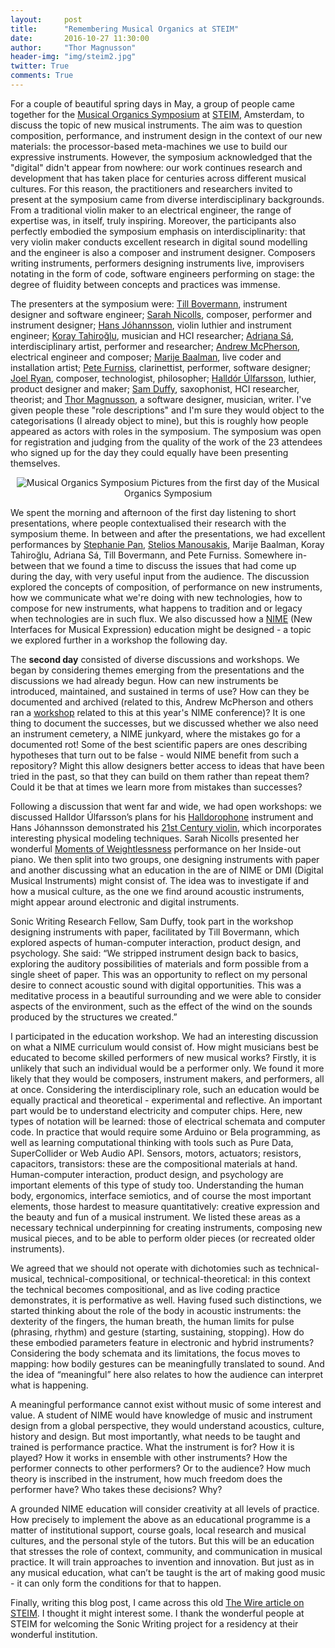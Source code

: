 ```yaml
---
layout:     post
title:      "Remembering Musical Organics at STEIM"
date:       2016-10-27 11:30:00
author:     "Thor Magnusson"
header-img: "img/steim2.jpg"
twitter: True
comments: True
---
```


For a couple of beautiful spring days in May, a group of people came together for the <a href="http://www.sonicwriting.org/steim.html">Musical Organics Symposium</a> at <a href="http://www.steim.org">STEIM</a>, Amsterdam, to discuss the topic of new musical instruments. The aim was to question composition, performance, and instrument design in the context of our new materials: the processor-based meta-machines we use to build our expressive instruments. However, the symposium acknowledged that the "digital" didn't appear from nowhere: our work continues research and development that has taken place for centuries across different musical cultures. For this reason, the practitioners and researchers invited to present at the symposium came from diverse interdisciplinary backgrounds. From a traditional violin maker to an electrical engineer, the range of expertise was, in itself, truly inspiring. Moreover, the participants also perfectly embodied the symposium emphasis on interdisciplinarity: that very violin maker conducts excellent research in digital sound modelling and the engineer is also a composer and instrument designer. Composers writing instruments, performers designing instruments live, improvisers notating in the form of code, software engineers performing on stage: the degree of fluidity between concepts and practices was immense. 

The presenters at the symposium were: <a href="http://tai-studio.org">Till Bovermann</a>, instrument designer and software engineer; <a href="http://sarahnicolls.com">Sarah Nicolls</a>, composer, performer and instrument designer; <a href="http://hansjohannsson.com">Hans Jóhannsson</a>, violin luthier and instrument engineer; <a href="http://mlab.taik.fi/~korayt/">Koray Tahiroğlu</a>, musician and HCI researcher; <a href="http://eavi.goldsmithsdigital.com/phd/adriana-sa1/">Adriana Sá</a>, interdisciplinary artist, performer and researcher; <a href="http://www.eecs.qmul.ac.uk/~andrewm/">Andrew McPherson</a>, electrical engineer and composer; <a href="https://www.marijebaalman.eu">Marije Baalman</a>, live coder and installation artist; <a href="https://petefurniss.wordpress.com">Pete Furniss</a>, clarinettist, performer, software designer;  <a href="https://jr.home.xs4all.nl">Joel Ryan</a>, composer, technologist, philosopher;  <a href="http://www.halldorulfarsson.info">Halldór Úlfarsson</a>, luthier, product designer and maker; <a href="http://www.samduffy.co.uk">Sam Duffy</a>, saxophonist, HCI researcher, theorist; and <a href="http://thormagnusson.github.io">Thor Magnusson</a>, a software designer, musician, writer. I've given people these "role descriptions" and I'm sure they would object to the categorisations (I already object to mine), but this is roughly how people appeared as actors with roles in the symposium. The symposium was open for registration and judging from the quality of the work of the 23 attendees who signed up for the day they could equally have been presenting themselves.

<p><center><img src="{{ site.baseurl }}/img/steimpeople.jpg" alt="Musical Organics Symposium">
<span class="caption text-muted">Pictures from the first day of the Musical Organics Symposium</span></center></p>

We spent the morning and afternoon of the first day listening to short presentations, where people contextualised their research with the symposium theme. In between and after the presentations, we had excellent performances by <a href="http://stephaniepan.com">Stephanie Pan</a>, <a href="http://modularbrains.net">Stelios Manousakis</a>, Marije Baalman, Koray Tahiroğlu, Adriana Sá, Till Bovermann, and Pete Furniss. Somewhere in-between that we found a time to discuss the issues that had come up during the day, with very useful input from the audience. The discussion explored the concepts of composition, of performance on new instruments, how we communicate what we're doing with new technologies, how to compose for new instruments, what happens to tradition and or legacy when technologies are in such flux. We also discussed how a <a href="http://www.nime.org">NIME</a> (New Interfaces for Musical Expression) education might be designed - a topic we explored further in a workshop the following day.

The <b>second day</b> consisted of diverse discussions and workshops. We began by considering themes emerging from the presentations and the discussions we had already begun. How can new instruments be introduced, maintained, and sustained in terms of use? How can they be documented and archived (related to this, Andrew McPherson and others ran a <a href="https://www.duo.uio.no/bitstream/handle/10852/50604/nime2016_mcpherson_et_al.pdf?sequence=1&isAllowed=y">workshop</a> related to this at this year's NIME conference)? It is one thing to document the successes, but we discussed whether we also need an instrument cemetery, a NIME junkyard, where the mistakes go for a documented rot! Some of the best scientific papers are ones describing hypotheses that turn out to be false - would NIME benefit from such a repository? Might this allow designers better access to ideas that have been tried in the past, so that they can build on them rather than repeat them? Could it be that at times we learn more from mistakes than successes? 

Following a discussion that went far and wide, we had open workshops: we discussed Halldor Úlfarsson’s plans for his <a href="http://www.halldorulfarsson.info/halldorophone5/about_halldorophones/index.html">Halldorophone</a> instrument and Hans Jóhannsson demonstrated his <a href="http://hansjohannsson.com/rapidweaver%20export/page22/exp.html">21st Century violin</a>, which incorporates interesting physical modeling techniques. Sarah Nicolls presented her wonderful <a href="https://www.youtube.com/watch?v=ta_U-H0cfPc">Moments of Weightlessness</a> performance on her Inside-out piano. We then split into two groups, one designing instruments with paper and another discussing what an education in the are of NIME or DMI (Digital Musical Instruments) might consist of. The idea was to investigate if and how a musical culture, as the one we find around acoustic instruments, might appear around electronic and digital instruments. 

Sonic Writing Research Fellow, Sam Duffy, took part in the workshop designing instruments with paper, facilitated by Till Bovermann, which explored aspects of human-computer interaction, product design, and psychology. She said: “We stripped instrument design back to basics, exploring the auditory possibilities of materials and form possible from a single sheet of paper. This was an opportunity to reflect on my personal desire to connect acoustic sound with digital opportunities. This was a meditative process in a beautiful surrounding and we were able to consider aspects of the environment, such as the effect of the wind on the sounds produced by the structures we created.”   

I participated in the education workshop. We had an interesting discussion on what a NIME curriculum would consist of. How might musicians best be educated to become skilled performers of new musical works? Firstly, it is unlikely that such an individual would be a performer only. We found it more likely that they would be composers, instrument makers, and performers, all at once. Considering the interdisciplinary role, such an education would be equally practical and theoretical - experimental and reflective. An important part would be to understand electricity and computer chips. Here, new types of notation will be learned: those of electrical schemata and computer code. In practice that would require some Arduino or Bela programming, as well as learning computational thinking with tools such as Pure Data, SuperCollider or Web Audio API. Sensors, motors, actuators; resistors, capacitors, transistors: these are the compositional materials at hand. Human-computer interaction, product design, and psychology are important elements of this type of study too. Understanding the human body, ergonomics, interface semiotics, and of course the most important elements, those hardest to measure quantitatively:  creative expression and the beauty and fun of a musical instrument. We listed these areas as a necessary technical underpinning for creating instruments, composing new musical pieces, and to be able to perform older pieces (or recreated older instruments).

We agreed that we should not operate with dichotomies such as technical-musical, technical-compositional, or technical-theoretical: in this context the technical becomes compositional, and as live coding practice demonstrates, it is performative as well. Having fused such distinctions, we started thinking about the role of the body in acoustic instruments: the dexterity of the fingers, the human breath, the human limits for pulse (phrasing, rhythm) and gesture (starting, sustaining, stopping). How do these embodied parameters feature in electronic and hybrid instruments? Considering the body schemata and its limitations, the focus moves to mapping: how bodily gestures can be meaningfully translated to sound. And the idea of “meaningful” here also relates to how the audience can interpret what is happening.

A meaningful performance cannot exist without music of some interest and value. A student of NIME would have knowledge of music and instrument design from a global perspective, they would understand acoustics, culture, history and design. But most importantly, what needs to be taught and trained is performance practice. What the instrument is for? How it is played? How it works in ensemble with other instruments? How the performer connects to other performers? Or to the audience? How much theory is inscribed in the instrument, how much freedom does the performer have? Who takes these decisions? Why?

A grounded NIME education will consider creativity at all levels of practice. How precisely to implement the above as an educational programme is a matter of institutional support, course goals, local research and musical cultures, and the personal style of the tutors. But this will be an education that stresses the role of context, community, and communication in musical practice. It will train approaches to invention and innovation. But just as in any musical education, what can’t be taught is the art of making good music - it can only form the conditions for that to happen.

Finally, writing this blog post, I came across this old <a href="http://steim.org/wp/wp-content/uploads/2012/01/STIEM-wire.pdf">The Wire article on STEIM</a>. I thought it might interest some. I thank the wonderful people at STEIM for welcoming the Sonic Writing project for a residency at their wonderful institution.


